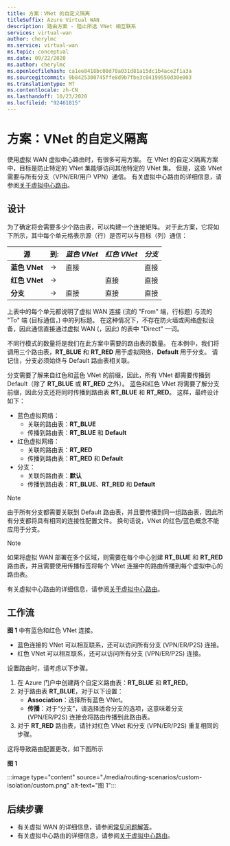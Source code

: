 ```yaml
---
title: 方案：VNet 的自定义隔离
titleSuffix: Azure Virtual WAN
description: 路由方案 - 阻止所选 VNet 相互联系
services: virtual-wan
author: cherylmc
ms.service: virtual-wan
ms.topic: conceptual
ms.date: 09/22/2020
ms.author: cherylmc
ms.openlocfilehash: ca1ee8418bc08d70a031d81a15dc1b4ace2f1a3a
ms.sourcegitcommit: 9b8425300745ffe8d9b7fbe3c04199550d30e003
ms.translationtype: MT
ms.contentlocale: zh-CN
ms.lasthandoff: 10/23/2020
ms.locfileid: "92461815"
---
```

# <a name="scenario-custom-isolation-for-vnets"></a>方案：VNet 的自定义隔离

使用虚拟 WAN 虚拟中心路由时，有很多可用方案。 在 VNet 的自定义隔离方案中，目标是防止特定的 VNet 集能够访问其他特定的 VNet 集。 但是，这些 VNet 需要与所有分支（VPN/ER/用户 VPN）通信。 有关虚拟中心路由的详细信息，请参阅[关于虚拟中心路由](about-virtual-hub-routing.md)。

## <a name="design"></a><a name="design"></a>设计

为了确定将会需要多少个路由表，可以构建一个连接矩阵。 对于此方案，它将如下所示，其中每个单元格表示源（行）是否可以与目标（列）通信：

| 源 | 到:| *蓝色 VNet* | *红色 VNet* | *分支*|
|---|---|---|---|---|
| **蓝色 VNet** |   &#8594;|   直接     |           |  直接 |
| **红色 VNet**  |   &#8594;|              |   直接  |  直接 |
| **分支**   |   &#8594;|   直接     |   直接  |  直接 |

上表中的每个单元都说明了虚拟 WAN 连接 (流的 "From" 端，行标题) 与流的 "To" 端 (目标通信，) 中的列标题。 在这种情况下，不存在防火墙或网络虚拟设备，因此通信直接通过虚拟 WAN (，因此) 的表中 "Direct" 一词。

不同行模式的数量将是我们在此方案中需要的路由表的数量。 在本例中，我们将调用三个路由表，**RT_BLUE** 和 **RT_RED** 用于虚拟网络，**Default** 用于分支。 请记住，分支必须始终与 Default 路由表相关联。

分支需要了解来自红色和蓝色 VNet 的前缀，因此，所有 VNet 都需要传播到 Default（除了 **RT_BLUE** 或 **RT_RED** 之外）。 蓝色和红色 VNet 将需要了解分支前缀，因此分支还将同时传播到路由表 **RT_BLUE** 和 **RT_RED**。 这样，最终设计如下：

* 蓝色虚拟网络：
  * 关联的路由表：**RT_BLUE**
  * 传播到路由表：**RT_BLUE** 和 **Default**
* 红色虚拟网络：
  * 关联的路由表：**RT_RED**
  * 传播到路由表：**RT_RED** 和 **Default**
* 分支：
  * 关联的路由表：**默认**
  * 传播到路由表：**RT_BLUE**、**RT_RED** 和 **Default**

> [!NOTE]
> 由于所有分支都需要关联到 Default 路由表，并且要传播到同一组路由表，因此所有分支都将具有相同的连接性配置文件。 换句话说，VNet 的红色/蓝色概念不能应用于分支。

> [!NOTE]
> 如果将虚拟 WAN 部署在多个区域，则需要在每个中心创建 **RT_BLUE** 和 **RT_RED** 路由表，并且需要使用传播标签将每个 VNet 连接中的路由传播到每个虚拟中心的路由表。

有关虚拟中心路由的详细信息，请参阅[关于虚拟中心路由](about-virtual-hub-routing.md)。

## <a name="workflow"></a><a name="architecture"></a>工作流

**图 1** 中有蓝色和红色 VNet 连接。

* 蓝色连接的 VNet 可以相互联系，还可以访问所有分支 (VPN/ER/P2S) 连接。
* 红色 VNet 可以相互联系，还可以访问所有分支 (VPN/ER/P2S) 连接。

设置路由时，请考虑以下步骤。

1. 在 Azure 门户中创建两个自定义路由表：**RT_BLUE** 和 **RT_RED**。
2. 对于路由表 **RT_BLUE**，对于以下设置：
   * **Association**：选择所有蓝色 VNet。
   * **传播**：对于“分支”，请选择适合分支的选项，这意味着分支 (VPN/ER/P2S) 连接会将路由传播到此路由表。
3. 对于 **RT_RED** 路由表，请针对红色 VNet 和分支 (VPN/ER/P2S) 重复相同的步骤。

这将导致路由配置更改，如下图所示

**图 1**

:::image type="content" source="./media/routing-scenarios/custom-isolation/custom.png" alt-text="图 1":::

## <a name="next-steps"></a>后续步骤

* 有关虚拟 WAN 的详细信息，请参阅[常见问题解答](virtual-wan-faq.md)。
* 有关虚拟中心路由的详细信息，请参阅[关于虚拟中心路由](about-virtual-hub-routing.md)。
